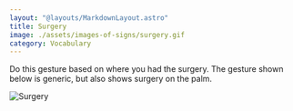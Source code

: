 ```yaml
---
layout: "@layouts/MarkdownLayout.astro"
title: Surgery
image: ./assets/images-of-signs/surgery.gif
category: Vocabulary
---
```


Do this gesture based on where you had the surgery.
The gesture shown below is generic,
but also shows surgery on the palm.

![Surgery](@signs/surgery.gif)
